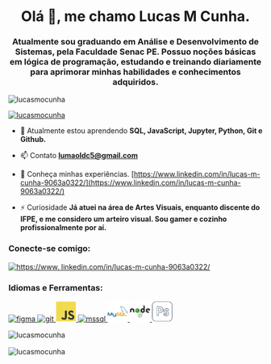 <h1 align="center">Olá 👋, me chamo Lucas M Cunha.</h1>
<h3 align="center">Atualmente sou graduando em Análise e Desenvolvimento de Sistemas, pela Faculdade Senac PE. Possuo noções básicas em lógica de programação, estudando e treinando diariamente para aprimorar minhas habilidades e conhecimentos adquiridos.</h3>

<p align="left"> <img src="https://komarev.com/ghpvc/?username= lucasmocunha&label=Profile%20views&color=0e75b6&style=flat" alt="lucasmocunha" /> </p>

<p align="left"> <a href="https://github.com/ryo-ma/github-profile- trophy"><img src="https://github-profile-trophy.vercel.app/?username=lucasmocunha" alt="lucasmocunha" /></a> </p>

- 🌱 Atualmente estou aprendendo **SQL, JavaScript, Jupyter, Python, Git e Github.**

- 📫 Contato **lumaoldc5@gmail.com**

- 📄 Conheça minhas experiências. [https://www.linkedin.com/in/lucas-m-cunha-9063a0322/](https://www.linkedin.com/in/lucas-m-cunha-9063a0322/)

- ⚡ Curiosidade **Já atuei na área de Artes Visuais, enquanto discente do IFPE, e me considero um arteiro visual. Sou gamer e cozinho profissionalmente por aí.**

<h3 align="left">Conecte-se comigo:</h3>
<p align="left">
<a href=" https://linkedin.com/in/https://www.linkedin.com/in/lucas-m-cunha-9063a0322/" target="blank"><img align="center" src="https://raw.githubusercontent.com/rahuldkjain/github-profile-readme-generator/master/src/images/icons/Social/linked-in-alt.svg" alt="https://www. linkedin.com/in/lucas-m-cunha-9063a0322/" height="30" width="40" /></a>
</p>

<h3 align="left">Idiomas e Ferramentas:</h3 >
<p align="left"> <a href="https://www.figma.com/" target="_blank" rel="noreferrer"> <img src="https://www.vectorlogo.zone/logos/figma/figma-icon.svg" alt="figma" width="40" height="40"/> </a> <a href="https://git-scm.com/" target="_blank" rel="noreferrer"> <img src="https://www.vectorlogo.zone/logos/git-scm/git-scm-icon.svg" alt="git" width="40" height="40"/> </a> <a href="https://developer.mozilla.org/en-US/docs/Web/JavaScript" target="_blank" rel="noreferrer"> <img src="https://raw.githubusercontent.com/devicons/devicon/master/icons/javascript/javascript-original.svg" alt="javascript" width="40" height="40"/> </a> <a href="https://www.microsoft.com/en-us/sql-server" target="_blank" rel="noreferrer"> <img src="https://www.svgrepo.com/show/303229/microsoft-sql-server-logo.svg" alt="mssql" width="40" height="40"/> </a> <a href="https://www.mysql.com/" target="_blank" rel="noreferrer"> <img src="https://raw.githubusercontent.com/devicons/devicon/master/icons/mysql/mysql-original-wordmark.svg" alt="mysql" width="40" height="40"/> </a> <a href="https://nodejs.org" target="_blank" rel="noreferrer"> <img src="https://raw.githubusercontent.com/devicons/devicon/master/icons/nodejs/nodejs-original-wordmark.svg" alt="nodejs" width="40" height="40"/> </a> <a href="https://www.photoshop.com/en" target="_blank" rel="noreferrer"> <img src="https://raw.githubusercontent.com/devicons/devicon/master/icons/photoshop/photoshop-line.svg" alt="photoshop" width="40" height="40"/> </a> </p>

<p><img align="center" src="https://github-readme-stats.vercel.app/api/top-langs?username=lucasmocunha&show_icons=true&locale=en&layout=compact" alt="lucasmocunha" /></p>

<p><img align="center" src="https://github-readme-streak-stats.herokuapp.com/?user=lucasmocunha&" alt="lucasmocunha" /></p>
